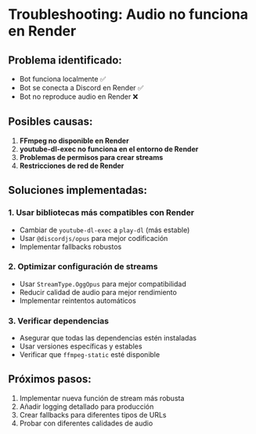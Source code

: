 # Troubleshooting: Audio no funciona en Render

## Problema identificado:
- Bot funciona localmente ✅
- Bot se conecta a Discord en Render ✅
- Bot no reproduce audio en Render ❌

## Posibles causas:
1. **FFmpeg no disponible en Render**
2. **youtube-dl-exec no funciona en el entorno de Render**
3. **Problemas de permisos para crear streams**
4. **Restricciones de red de Render**

## Soluciones implementadas:

### 1. Usar bibliotecas más compatibles con Render
- Cambiar de `youtube-dl-exec` a `play-dl` (más estable)
- Usar `@discordjs/opus` para mejor codificación
- Implementar fallbacks robustos

### 2. Optimizar configuración de streams
- Usar `StreamType.OggOpus` para mejor compatibilidad
- Reducir calidad de audio para mejor rendimiento
- Implementar reintentos automáticos

### 3. Verificar dependencias
- Asegurar que todas las dependencias estén instaladas
- Usar versiones específicas y estables
- Verificar que `ffmpeg-static` esté disponible

## Próximos pasos:
1. Implementar nueva función de stream más robusta
2. Añadir logging detallado para producción
3. Crear fallbacks para diferentes tipos de URLs
4. Probar con diferentes calidades de audio
